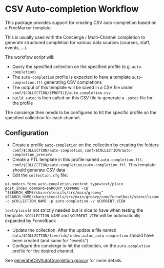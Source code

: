 # CSV Auto-completion Workflow

This package provides support for creating CSV auto-completion based on a FreeMarker template.

This is usually used with the Concierge / Multi-Channel completion to generate structured completion for various data sources (courses, staff, events, ...).

The workflow script will:
* Query the specified collection on the specified profile (e.g. `auto-completion`)
* The `auto-completion` profile is expected to have a template `auto-completion.ftl` generating CSV completions
* The output of this template will be saved in a CSV file under `conf/$COLLECTION/$PROFILE/auto-completion.csv`
* `build_autoc` is then called on this CSV file to generate a `.autoc` file for the profile

The concierge then needs to be configured to hit the specific profile on the specified collection for each channel.

## Configuration

* Create a profile `auto-completion` on the collection by creating the folders `conf/$COLLECTION/auto-completion`, `conf/$COLLECTION/auto-completion_preview`
* Create a FTL template in this profile named `auto-completion.ftl`: `conf/$COLLECTION/auto-completion/auto-completion.ftl`. This template should generate CSV data
* Edit the `collection.cfg` file:

```
ui.modern.form.auto-completion.content_type=text/plain
post_index_command=$GROOVY_COMMAND -cp "$SEARCH_HOME/share/stencils/src/main/groovy" $SEARCH_HOME/share/stencils/src/main/groovy/com/funnelback/stencils/workflow/autocompletion/generateCSVAutoCompletion.groovy -c $COLLECTION_NAME -p auto-completion -v $CURRENT_VIEW
```

`text/plain` is not strictly needed but is nice to have when testing the template. `$COLLECTION_NAME` and `$CURRENT_VIEW` will be automatically expanded by Funnelback

* Update the collection. After the update a file named `data/$COLLECTION/live/idx/index.autoc_auto-completion` should have been created (and same for "events")
* Configure the concierge to hit the collection, on the `auto-completion` profile for the desired channel.

See [generateCSVAutoCompletion.groovy](generateCSVAutoCompletion.groovy) for more details.